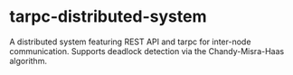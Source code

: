 # tarpc-distributed-system
A distributed system featuring REST API and tarpc for inter-node communication.
Supports deadlock detection via the Chandy-Misra-Haas algorithm.
